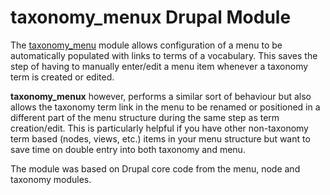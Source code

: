 # taxonomy_menux Drupal Module

The [taxonomy_menu](https://drupal.org/project/taxonomy\_menu) module allows configuration of a menu to be automatically populated with links to terms of a vocabulary. This saves the step of having to manually enter/edit a menu item whenever a taxonomy term is created or edited. 

__taxonomy\_menux__ however, performs a similar sort of behaviour but also allows the taxonomy term link in the menu to be renamed or positioned in a different part of the menu structure during the same step as term creation/edit. This is particularly helpful if you have other non-taxonomy term based (nodes, views, etc.) items in your menu structure but want to save time on double entry into both taxonomy and menu.

The module was based on Drupal core code from the menu, node and taxonomy modules.